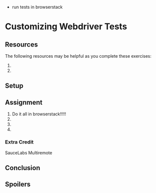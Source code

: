 - run tests in browserstack

# Customizing Webdriver Tests

## Resources

The following resources may be helpful as you complete these exercises:

1.
2.

## Setup


## Assignment

1. Do it all in browserstack!!!!!
2.
3.
4.

### Extra Credit
SauceLabs
Multiremote

## Conclusion

## Spoilers

